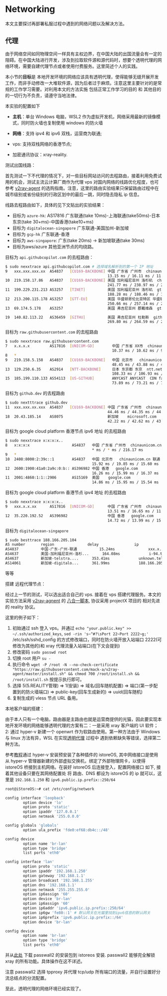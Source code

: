 # Networking

本文主要探讨再部署私服过程中遇到的网络问题以及解决方法。

## 代理

由于网络空间如同物理空间一样具有主权边界，在中国大陆的出国流量会有一定的阻碍。在中国大陆进行开发，涉及到拉取软件源和源代码时，想要个透明代理的网络环境，需要自建代理节点或者使用付费服务。这里简述个人的实践。

本小节的**目标**是 本地开发环境的网络应该具有透明代理，使得能够无缝开展开发工作，而非手动修改一大堆软件源，因为后者过于麻烦。注意这里主要针对的是常规的工作学习需要。对利用本文的方法实施 包括正常工作学习的目的 和 其他目的 的一切行为不负责，请遵守当地法律。

本实验的配置如下

- **主机**：单台 Windows 电脑，WSL2 作为虚拟开发机，网络采用最新的镜像模式，同时防火墙也复制使用 windows 的防火墙

- **网络**：支持 ipv4 和 ipv6 双栈，运营商为联通;
- vps: 支持双栈网络的香港节点;
- 加密通讯协议：xray-reality.

测试出国线路：

首先测试一下不代理的情况下，对一些目标网站访问的去程路由，接着利用免费试用的机会，测试主流云计算厂商作为代理 vps 对国内网络的线路优化程度，也可参考 [v2ray-agent](https://www.v2ray-agent.com/categories/vps) 的选购指南。注意，这里的路由实验结果只保留路由过程中在城市级别或省份级别的行政区划中的最后一跳，同时隐去隐私 ip 信息。

线路去程路由如下，具体的见下文贴出的实验结果：

- 目标为 `azure-hk`: AS17816 广东联通(take 10ms)-上海联通(take50ms)-日本东京(take 30+ms)-中国香港(take10+ms)
- 目标为 `digitalocean-singapore` 广东联通-美国加州-新加坡
- 目标为 `gcp-hk` 广东联通-香港
- 目标为 `aws-singapore`: 广东(take 20ms) -> 新加坡联通(take 30ms) 
- 目标为aws/azure 其他亚洲节点的均绕路。

目标为 `api.githubcopilot.com` 的去程路由：

```bash
$ sudo nexxtrace api.githubcopilot.com # 选择域名解析到的第一个 IP 地址
9   xxx.xxx.xxx.xx  AS4837   [CU169-BACKBONE] 中国 广东省 广州市  chinaunicom.cn  联通
                                              13.15 ms / 16.11 ms / 11.51 ms
10  219.158.17.86   AS4837   [CU169-BACKBONE] 美国 加利福尼亚州 洛杉矶  chinaunicom.cn  联通
                                              241.77 ms / 238.97 ms / 237.96 ms
11  199.229.231.213 AS3257   [TINET]          美国 加利福尼亚州 洛杉矶  gtt.net
                                              188.28 ms / 188.46 ms / 188.33 ms
12  213.200.115.178 AS3257   [GTT-EU]         美国 华盛顿哥伦比亚特区 华盛顿  gtt.net
                                              250.66 ms / 257.14 ms / 266.17 ms
13  69.174.5.178    AS3257                    美国 弗吉尼亚州 郡戴维森  gtt.net

19  140.82.113.22   AS36459  [GITHU]          美国 弗吉尼亚州 杜勒斯  github.com
                                              269.80 ms / 264.59 ms / 257.50 ms
```

目标为 `raw.githubusercontent.com` 的去程路由

```bash	
$ sudo nexxtrace raw.githubusercontent.com
7   x.x.x.x         AS17816  [UNICOM-GD]        中国 广东省 XX市  chinaunicom.cn  联通
                                                10.37 ms / 10.62 ms / 9.90 ms
8   *
9   219.158.5.158   AS4837   [CU169-BACKBONE]   中国 北京市   chinaunicom.cn  联通
                                                48.45 ms / 43.88 ms / 47.31 ms
13  129.250.6.35    AS2914   [NTT-BACKBONE]     日本 东京都 东京  ntt.net
                                                108.33 ms / 106.93 ms / * ms
15  185.199.110.133 AS54113  [US-GITHUB]        ANYCAST ANYCAST  CDN fastly.com
                                                73.89 ms / 73.21 ms / 73.29 m
```

目标为 `github.dev` 的去程路由

```bash
$ sudo nextttrace github.dev
11  xxx.xxx.xx.xxx  AS4837   [CU169-BACKBONE] 中国 广东省 广州市  chinaunicom.cn  联通
                                              44.46 ms / 44.35 ms / 44.29 ms
18  20.43.185.14    AS8075                    新加坡    microsoft.com
                                              42.22 ms / 42.62 ms / 43.01 ms
```

目标为 google cloud platform 香港节点 ipv6 地址 的去程路由

```bash
$ sudo nexxtrace x:x:x:x..
8   x:x:x:x      			  AS4837   中国 广东省 广州市  chinaunicom.cn 联通
                                       * ms / * ms / 216.17 ms
9   *
10  2408:8000:2:39c::1        AS4837   中国 北京市   chinaunicom.cn 联通
                                       15.92 ms / 19.85 ms / 15.60 ms
12  2600:1900:41a0:2a9c:0:b:: AS396982 中国 香港   google.com
                                       16.26 ms / 15.99 ms / 16.37 ms
11  2001:4860:1:1::2906       AS15169  美国    google.com
                                       14.86 ms / 15.95 ms / 15.54 ms
```

目标为 google cloud platform 香港节点 ipv4 地址 的去程路由

```bash
$ sudo nexxtrace x:x:x:x..
9   xxx.x.x.xx      AS17816  [UNICOM-GD]      中国 广东省 广州市  chinaunicom.cn  联通
                                              13.51 ms / 16.65 ms / 11.90 ms
12  35.220.192.52   AS396982                  中国 香港   google.com
                                              14.72 ms / 13.99 ms / 15.33 ms
```

目标为 `digitalocean-singapore`

```bash
$ sudo besttrace 188.166.205.104
AS number       region               delay                ip                  
AS4837          中国-广东-广州-联通          15.24ms               xxx.x.x.x      
AS4637          美国-加利福尼亚州-洛杉...      164.08ms             i-94.tlot-core02... 
AS4637          新加坡-telstra....      353.41ms             unknown.telstrag...   
AS14061         新加坡-digitalo...      361.99ms             188.166.205.104   
```

等等



搭建 远程代理节点：

经过上一节的测试，可以选出适合自己的 vps. 接着在 vps 搭建代理服务。本文的实验方法采用 [v2ray-agnent](https://www.v2ray-agent.com/) 的 [八合一脚本](https://github.com/mack-a/v2ray-agent), 协议采用 projectX 项目的 相对先进的 reality 协议。

这里的例子如下：

1. 初始通过 ssh 登入 vps。并通过 `echo "your.public.key" >> ~/.ssh/authorized_keys`, `sed -rin 's~^#?\sPort 22~Port 2222~g;'`  /etc/ssh/sshd_config 的方式修改端口，同时在防火墙开放入站端口 2222(可修改为其他的)和 xray 代理流量入站端口(在下文会提到)
2. 修改密码 `sudo passwd root`
3. 切换 root 用户 `su -`
4. 执行命令 `wget -P /root -N --no-check-certificate "https://raw.githubusercontent.com/mack-a/v2ray-agent/master/install.sh" && chmod 700 /root/install.sh && /root/install.sh` 按提示执行即可。
5. 选择 5(5.REALITY管理) => 1(安装) => 域名(回车随机配置) => 端口(第一步配置到的防火墙端口) =>  public-key(回车生成新的) => uuid(回车随机)
6. 复制生成的 vless 节点 URL 备用。



本地客户端的搭建：

由于本人只有一个电脑，路由器是主路由也就是运营商提供的光猫，因此要实现本地开发环境的网络能够透明代理的方案有二：一是采用 xray 客户端的 UI 软件；2: 通过 hyper-v 新建一个 openwrt 作为软路由使用。第一种方法由于 Windows 与 linux 方法有异，WSL 在实现[透明代理](https://xtls.github.io/document/level-2/transparent_proxy/transparent_proxy.html) 过程中 遇到依赖缺失等错误，选择第二种方法。

参考[教程](https://www.77bx.com/212.html)通过 hyper-v 安装预安装了各种插件的 istoreOS, 其中网络接口是使用 从 hyper-v 管理器新建的外部虚拟交换机，绑定了外部物理网卡，以使得 istoreOS 桥接到主机网络。在装好 istoreOS 后连接登入，配置网络接口 如下, 接着其他设备只要在其网络配置处 将 路由、DNS 都设为 istoreOS 的 ip 就可以，这里是 `192.168.1.250` 和 `ipv6.public.ip.prefix::250/64`

```bash	
root@iStoreOS:~# cat /etc/config/network

config interface 'loopback'
        option device 'lo'
        option proto 'static'
        option ipaddr '127.0.0.1'
        option netmask '255.0.0.0'

config globals 'globals'
        option ula_prefix 'fde0:ef68:db4c::/48' 

config device
        option name 'br-lan'
        option type 'bridge'
        list ports 'eth0'

config interface 'lan'
        option proto 'static'
        option ipaddr '192.168.1.250'
        option gateway '192.168.1.1'
        option broadcast '192.168.1.255'
        option dns '192.168.1.1'
        option netmask '255.255.255.0'
        option ip6assign '60'
        option device 'br-lan'
        option ip6assign '60'
        option ip6addr 'ipv6.public.ip.prefix::250/64'
        option ip6gw 'fe80::1' # 默认网关在光猫里找到ipv6信息的默认网关
        option ip6prefix 'ipv6.public.ip.prefix::/64'
        option device 'br-lan'

config device
        option name 'br-lan'
        option type 'bridge'
        list ports 'eth0'
```



并从[此处](https://github.com/AUK9527/Are-u-ok) 下载 passwall2 的安装包到 istoreos 安装. passwall2 能够完全解锁 xray 的所有功能。具体操作在这不详述。

注意 passwall2 选择 tpproxy 并代理 tcp/udp 所有端口的流量，并自行设置好分流总结点的分流配置。

至此，透明代理的网络环境已经实现了。